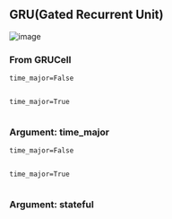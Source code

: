 ## GRU(Gated Recurrent Unit)
![image](https://user-images.githubusercontent.com/56889151/151705543-e715775d-282b-42fc-a7a6-6dd48c4ebf51.png)

### From GRUCell
`time_major=False`
```python
```
`time_major=True`
```python
```

### Argument: time_major
`time_major=False`
```python
```
`time_major=True`
```python
```

### Argument: stateful

